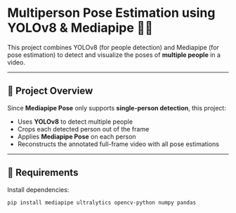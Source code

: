 # Multiperson Pose Estimation using YOLOv8 & Mediapipe 🤖🕺

This project combines YOLOv8 (for people detection) and Mediapipe (for pose estimation) to detect and visualize the poses of **multiple people** in a video.

---

## 🎯 Project Overview

Since **Mediapipe Pose** only supports **single-person detection**, this project:
- Uses **YOLOv8** to detect multiple people
- Crops each detected person out of the frame
- Applies **Mediapipe Pose** on each person
- Reconstructs the annotated full-frame video with all pose estimations

---

## 🧰 Requirements

Install dependencies:

```bash
pip install mediapipe ultralytics opencv-python numpy pandas
